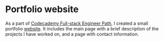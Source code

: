 # Portfolio website

As a part of [Codecademy Full-stack Engineer Path](https://www.codecademy.com/learn/paths/full-stack-engineer-career-path), I created a small portfolio [website](https://pbuslaev.github.io/). It includes the main page with a brief description of the projects I have worked on, and a page with contact information.